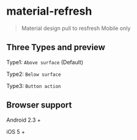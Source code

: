 # material-refresh

> Material design pull to resfresh
> Mobile only

## Three Types and preview

Type1: `Above surface` (Default)

Type2: `Below surface`

Type3: `Button action`


## Browser support

Android 2.3 +

iOS 5 +
